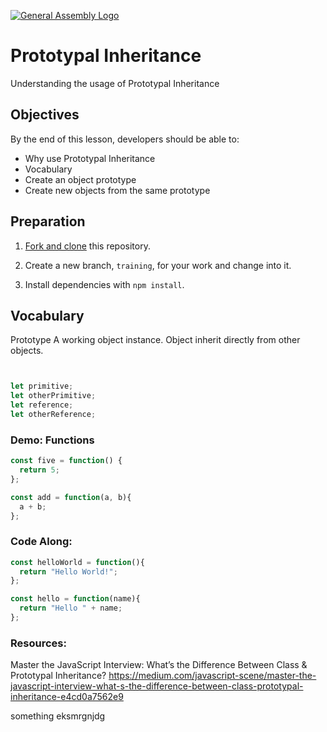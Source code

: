 
[![General Assembly Logo](https://camo.githubusercontent.com/1a91b05b8f4d44b5bbfb83abac2b0996d8e26c92/687474703a2f2f692e696d6775722e636f6d2f6b6538555354712e706e67)](https://generalassemb.ly/education/web-development-immersive)


# Prototypal Inheritance

Understanding the usage of Prototypal Inheritance

## Objectives

By the end of this lesson, developers should be able to:

-  Why use Prototypal Inheritance
-  Vocabulary
-   Create an object prototype
-   Create new objects from the same prototype

## Preparation

1.  [Fork and clone](https://github.com/missjuliekhun/ga-sample-teach)
    this repository.

1.  Create a new branch, `training`, for your work and change into it.

1.  Install dependencies with `npm install`.

## Vocabulary

Prototype
A working object instance. Object inherit directly from other objects.  



```js

```


```js

```

```js
let primitive;
let otherPrimitive;
let reference;
let otherReference;
```

### Demo: Functions

```js
const five = function() {
  return 5;
};

const add = function(a, b){
  a + b;
};
```


### Code Along:

```js
const helloWorld = function(){
  return "Hello World!";
};

const hello = function(name){
  return "Hello " + name;
};
```


### Resources:

Master the JavaScript Interview: What’s the Difference Between Class & Prototypal Inheritance?
https://medium.com/javascript-scene/master-the-javascript-interview-what-s-the-difference-between-class-prototypal-inheritance-e4cd0a7562e9


something
eksmrgnjdg
